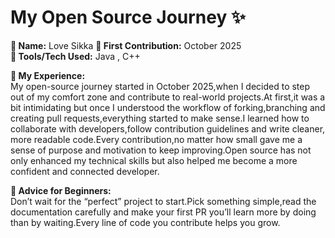 # My Open Source Journey ✨

**👤 Name:** Love Sikka 
**📅 First Contribution:** October 2025  
**🔧 Tools/Tech Used:** Java , C++

**🌟 My Experience:**  
My open-source journey started in October 2025,when I decided to step out of my comfort zone and contribute to real-world projects.At first,it was a bit intimidating but once I understood the workflow of forking,branching and creating pull requests,everything started to make sense.I learned how to collaborate with developers,follow contribution guidelines and write cleaner, more readable code.Every contribution,no matter how small gave me a sense of purpose and motivation to keep improving.Open source has not only enhanced my technical skills but also helped me become a more confident and connected developer.  

**📌 Advice for Beginners:**  
Don’t wait for the “perfect” project to start.Pick something simple,read the documentation carefully and make your first PR you’ll learn more by doing than by waiting.Every line of code you contribute helps you grow.